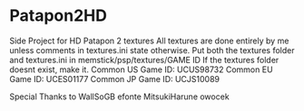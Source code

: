 # Patapon2HD
Side Project for HD Patapon 2 textures
All textures are done entirely by me unless comments in textures.ini state otherwise.
Put both the textures folder and textures.ini in memstick/psp/textures/GAME ID
If the textures folder doesnt exist, make it.
Common US Game ID: UCUS98732
Common EU Game ID: UCES01177
Common JP Game ID: UCJS10089

Special Thanks to
WallSoGB
efonte
MitsukiHarune
owocek
